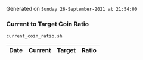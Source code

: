 Generated on `Sunday 26-September-2021 at 21:54:00`

### Current to Target Coin Ratio
`current_coin_ratio.sh`

Date|Current|Target|Ratio
---|---|---|---
